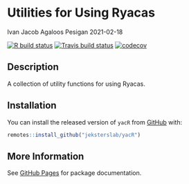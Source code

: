 Utilities for Using Ryacas
================
Ivan Jacob Agaloos Pesigan
2021-02-18

<!-- README.md is generated from README.Rmd. Please edit that file -->
<!-- badges: start -->

[![R build
status](https://github.com/jeksterslab/yacR/workflows/R-CMD-check/badge.svg?branch=master)](https://github.com/jeksterslab/yacR/actions?workflow=R-CMD-check)
[![Travis build
status](https://travis-ci.com/jeksterslab/yacR.svg?branch=master)](https://travis-ci.com/jeksterslab/yacR)
[![codecov](https://codecov.io/github/jeksterslab/yacR/branch/master/graphs/badge.svg)](https://codecov.io/github/jeksterslab/yacR)
<!-- badges: end -->

## Description

A collection of utility functions for using Ryacas.

## Installation

You can install the released version of `yacR` from
[GitHub](https://github.com/jeksterslab/yacR) with:

``` r
remotes::install_github("jeksterslab/yacR")
```

## More Information

See [GitHub Pages](https://jeksterslab.github.io/yacR/index.html) for
package documentation.
